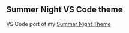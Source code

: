 ## Summer Night VS Code theme

VS Code port of my [Summer Night Theme](https://github.com/jackw01/summer-night-syntax)
